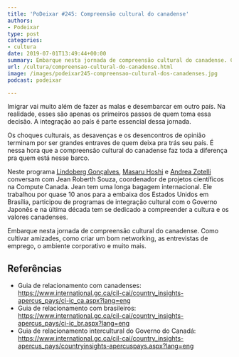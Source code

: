 ```yaml
---
title: 'PoDeixar #245: Compreensão cultural do canadense'
authors:
- Podeixar
type: post
categories:
- cultura
date: 2019-07-01T13:49:44+00:00
summary: Embarque nesta jornada de compreensão cultural do canadense. Cultivando amizades, entrevistas de emprego, o ambiente corporativo, networking e muito mais.
url: /cultura/compreensao-cultural-do-canadense.html
image: /images/podeixar245-compreensao-cultural-dos-canadenses.jpg
podcast: podeixar

---
```

Imigrar vai muito além de fazer as malas e desembarcar em outro país. Na realidade, esses são apenas os primeiros passos de quem toma essa decisão. A integração ao país é parte essencial dessa jornada.

Os choques culturais, as desavenças e os desencontros de opinião terminam por ser grandes entraves de quem deixa pra trás seu país. É nessa hora que a compreensão cultural do canadense faz toda a diferença pra quem está nesse barco.

Neste programa [Lindoberg Gonçalves][1], [Masaru Hoshi][2] e [Andrea Zotelli][3] conversam com Jean Roberth Souza, coordenador de projetos científicos na Compute Canada. Jean tem uma longa bagagem internacional. Ele trabalhou por quase 10 anos para a embaixa dos Estados Unidos em Brasília, participou de programas de integração cultural com o Governo Japonês e na última década tem se dedicado a compreender a cultura e os valores canadenses.

Embarque nesta jornada de compreensão cultural do canadense. Como cultivar amizades, como criar um bom networking, as entrevistas de emprego, o ambiente corporativo e muito mais.<figure class="wp-block-embed-youtube wp-block-embed is-type-video is-provider-youtube wp-embed-aspect-16-9 wp-has-aspect-ratio">

<div class="wp-block-embed__wrapper">
  <span class="embed-youtube" style="text-align:center; display: block;"></span>
</div></figure>

## Referências

  * Guia de relacionamento com canadenses: <a href="https://www.international.gc.ca/cil-cai/country_insights-apercus_pays/ci-ic_ca.aspx?lang=eng" target="_blank" rel="noreferrer noopener" aria-label="https://www.international.gc.ca/cil-cai/country_insights-apercus_pays/ci-ic_ca.aspx?lang=eng (opens in a new tab)">https://www.international.gc.ca/cil-cai/country_insights-apercus_pays/ci-ic_ca.aspx?lang=eng</a>
  * Guia de relacionamento com brasileiros: <a rel="noreferrer noopener" aria-label="https://www.international.gc.ca/cil-cai/country_insights-apercus_pays/ci-ic_br.aspx?lang=eng (opens in a new tab)" href="https://www.international.gc.ca/cil-cai/country_insights-apercus_pays/ci-ic_br.aspx?lang=eng" target="_blank">https://www.international.gc.ca/cil-cai/country_insights-apercus_pays/ci-ic_br.aspx?lang=eng</a>
  * Guia de relacionamento intercultural do Governo do Canadá: <a rel="noreferrer noopener" aria-label="https://www.international.gc.ca/cil-cai/country_insights-apercus_pays/countryinsights-apercuspays.aspx?lang=eng (opens in a new tab)" href="https://www.international.gc.ca/cil-cai/country_insights-apercus_pays/countryinsights-apercuspays.aspx?lang=eng" target="_blank">https://www.international.gc.ca/cil-cai/country_insights-apercus_pays/countryinsights-apercuspays.aspx?lang=eng</a>



 [1]: /berg
 [2]: https://www.canadaagora.com/japa
 [3]: /andreazotelli
 [4]: https://vempra.ca/seguroviagem